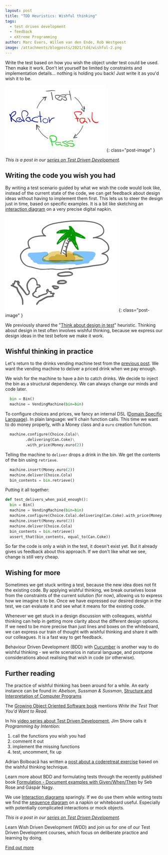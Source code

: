 ```yaml
---
layout: post
title: "TDD Heuristics: Wishful thinking"
tags:
  - test driven development
  - feedback
  - eXtreme Programming
author: Marc Evers, Willem van den Ende, Rob Westgeest
image: /attachments/blogposts/2021/tdd/wishful-2.png
---
```


Write the test based on how you wish the object under test could be used. Then
make it work. Don't let yourself be limited by constraints and implementation
details... nothing is holding you back! Just write it as you'd wish it to be.

![tdd cycle: test - fail - pass - refactor](/attachments/blogposts/2021/tdd/tdd-cycle-small.png)
{: class="post-image" }

_This is a post in our [series on Test Driven Development](/blog-by-tag#tag-test-driven-development)._

## Writing the code you wish you had

By writing a test scenario guided by what we wish the code would look like,
instead of the current state of the code, we can get feedback about design ideas
without having to implement them first. This lets us to steer the design just in
time, based on specific examples. It is a bit like sketching an [interaction
diagram](https://en.wikipedia.org/wiki/Unified_Modeling_Language#Interaction_diagrams)
on a very precise digital napkin.

![Wishful thinking](/attachments/blogposts/2021/tdd/wishful-2.png)
{: class="post-image" }

We previously shared the "[Think about design in
test](/2021/06/28/tdd-think-about-design-in-test.html)" heuristic. Thinking
about design in test often involves wishful thinking, because we express our
design ideas in the test before we make it work. 

## Wishful thinking in practice

Let's return to the drinks vending machine test from the [previous
post]((/2021/06/28/tdd-think-about-design-in-test.html)). We want the vending
machine to deliver a priced drink when we pay enough.

We wish for the machine to have a *bin* to catch drinks. We decide to inject the bin as a structural dependency. We can always change our minds and code later.

```python
  bin = Bin()
  machine = VendingMachine(bin=bin)
```

To configure choices and prices, we fancy an internal DSL ([Domain Specific
Language](https://martinfowler.com/dsl.html)). In plain language: we'll chain
function calls. This time we want to do money properly, with a Money class and a
`euro` creation function.

```python
  machine.configure(Choice.Cola)\
         .delivering(Can.Coke)\
         .with_price(Money.euro(2))
```

Telling the machine to  `deliver` drops a drink in the bin. We get the contents of the bin using `retrieve`.

```python
  machine.insert(Money.euro(2))
  machine.deliver(Choice.Cola)
  bin_contents = bin.retrieve()
```

Putting it all together:

```python
def test_delivers_when_paid_enough():
  bin = Bin()
  machine = VendingMachine(bin=bin)
  machine.configure(Choice.Cola).delivering(Can.Coke).with_price(Money.euro(2))
  machine.insert(Money.euro(2))
  machine.deliver(Choice.Cola)
  bin_contents = bin.retrieve()
  assert_that(bin_contents, equal_to(Can.Coke))
```

So far the code is only a wish in the test, it doesn't exist yet. But it already
gives us feedback about this approach. If we don't like what we see, change is
still very cheap.

## Wishing for more

Sometimes we get stuck writing a test, because the new idea does not fit the
existing code. By applying wishful thinking, we break ourselves loose from the
constraints of the current solution (for now), allowing us to express how we
imagine it to be. Once we have expressed our desired design in the test, we can
evaluate it and see what it means for the existing code.

Whenever we get stuck in a design discussion with colleagues, wishful thinking
can help in getting more clarity about the different design options. If we need
to be more precise than just lines and boxes on the whiteboard, we  can express
our train of thought with wishful thinking and share it with our colleagues. It
is a fast way to get feedback.

Behaviour Driven Development (BDD) with [Cucumber](https://cucumber.io/) is
another way to do wishful thinking - we write scenarios in natural language, and
postpone considerations about realising that wish in code (or otherwise).

## Further reading

The practice of wishful thinking has been around for a while. An early instance can be found in: _Abelson, Sussman & Sussman_, [Structure and Interpretation of
Computer Programs](https://mitpress.mit.edu/sites/default/files/sicp/index.html)

The [Growing Object Oriented Software book](http://www.growing-object-oriented-software.com/) mentions _Write the Test That You'd Want to Read_.

In his [video series about Test Driven Development](https://www.jamesshore.com/v2/projects/lunch-and-learn), Jim Shore calls it _Programming by Intention_:
1. call the functions you wish you had
2. comment it out
3. implement the missing functions
4. test, uncomment, fix up

Adrian Bolboacă has written a [post about a coderetreat exercise](https://blog.adrianbolboaca.ro/2016/04/programming-by-wishful-thinking/) based on the wishful thinking technique.

Learn more about BDD and formulating tests through the recently published book [Formulation - Document examples with Given/When/Then](https://leanpub.com/bddbooks-formulation) by Seb Rose and Gáspár Nagy.

We use [Interaction diagrams](https://en.wikipedia.org/wiki/Unified_Modeling_Language#Interaction_diagrams) sparingly. If we do use them while writing tests we find the [sequence diagram](https://en.wikipedia.org/wiki/Sequence_diagram) on a napkin or whiteboard useful. Especially with potentially complicated interactions or mock objects.

_This is a post in our [series on Test Driven Development](/blog-by-tag#tag-test-driven-development)._

<aside>
  <p>Learn Wish Driven Development (WDD) and join us for one of our Test Driven Development courses, which focus on deliberate practice and learning by doing.
  </p>
  <p><div>
    <a href="/training/test-driven-development">Find out more</a>
  </div></p>
</aside>
